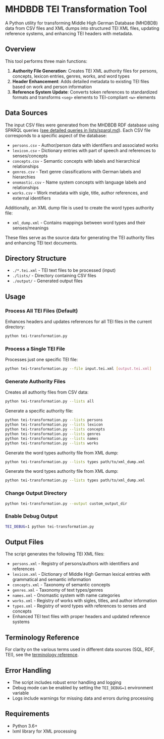 # MHDBDB TEI Transformation Tool

A Python utility for transforming Middle High German Database (MHDBDB) data from CSV files and XML dumps into structured TEI XML files, updating reference systems, and enhancing TEI headers with metadata.

## Overview

This tool performs three main functions:

1. **Authority File Generation**: Creates TEI XML authority files for persons, concepts, lexicon entries, genres, works, and word types
2. **Header Enhancement**: Adds detailed metadata to existing TEI files based on work and person information
3. **Reference System Update**: Converts token references to standardized formats and transforms `<seg>` elements to TEI-compliant `<w>` elements

## Data Sources

The input CSV files were generated from the MHDBDB RDF database using SPARQL queries ([see detailed queries in lists/sparql.md](lists/sparql.md)). Each CSV file corresponds to a specific aspect of the database:

- `persons.csv` - Author/person data with identifiers and associated works
- `lexicon.csv` - Dictionary entries with part of speech and references to senses/concepts
- `concepts.csv` - Semantic concepts with labels and hierarchical relationships
- `genres.csv` - Text genre classifications with German labels and hierarchies
- `onomastic.csv` - Name system concepts with language labels and relationships
- `works.csv` - Work metadata with sigle, title, author references, and external identifiers

Additionally, an XML dump file is used to create the word types authority file:
- `xml_dump.xml` - Contains mappings between word types and their senses/meanings

These files serve as the source data for generating the TEI authority files and enhancing TEI text documents.

## Directory Structure

- `./*.tei.xml` - TEI text files to be processed (input)
- `./lists/` - Directory containing CSV files
- `./output/` - Generated output files

## Usage

### Process All TEI Files (Default)

Enhances headers and updates references for all TEI files in the current directory:

```bash
python tei-transformation.py
```

### Process a Single TEI File

Processes just one specific TEI file:

```bash
python tei-transformation.py --file input.tei.xml [output.tei.xml]
```

### Generate Authority Files

Creates all authority files from CSV data:

```bash
python tei-transformation.py --lists all
```

Generate a specific authority file:

```bash
python tei-transformation.py --lists persons
python tei-transformation.py --lists lexicon
python tei-transformation.py --lists concepts
python tei-transformation.py --lists genres
python tei-transformation.py --lists names
python tei-transformation.py --lists works
```

Generate the word types authority file from XML dump:

```bash
python tei-transformation.py --lists types path/to/xml_dump.xml
```

Generate the word types authority file from XML dump:

```bash
python tei-transformation.py --lists types path/to/xml_dump.xml
```

### Change Output Directory

```bash
python tei-transformation.py --output custom_output_dir
```

### Enable Debug Output

```bash
TEI_DEBUG=1 python tei-transformation.py
```

## Output Files

The script generates the following TEI XML files:

- `persons.xml` - Registry of persons/authors with identifiers and references
- `lexicon.xml` - Dictionary of Middle High German lexical entries with grammatical and semantic information
- `concepts.xml` - Taxonomy of semantic concepts
- `genres.xml` - Taxonomy of text types/genres
- `names.xml` - Onomastic system with name categories
- `works.xml` - Registry of works with sigles, titles, and author information
- `types.xml` - Registry of word types with references to senses and concepts
- Enhanced TEI text files with proper headers and updated reference systems

## Terminology Reference

For clarity on the various terms used in different data sources (SQL, RDF, TEI), see the [terminology reference](lists/terminology.md).

## Error Handling

- The script includes robust error handling and logging
- Debug mode can be enabled by setting the `TEI_DEBUG=1` environment variable
- Logs include warnings for missing data and errors during processing

## Requirements

- Python 3.6+
- lxml library for XML processing
